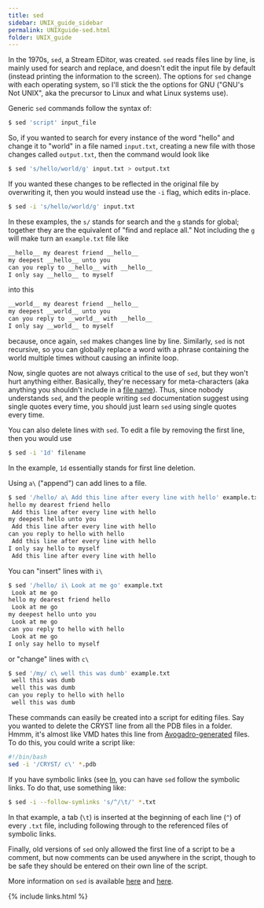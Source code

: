 ```yaml
---
title: sed
sidebar: UNIX_guide_sidebar
permalink: UNIXguide-sed.html
folder: UNIX_guide
---
```


<link rel="stylesheet" href="css/theme-blue.css">

In the 1970s, `sed`, a Stream EDitor, was created.
`sed` reads files line by line, is mainly used for search and replace, and
doesn't edit the input file by default (instead printing the information to the
    screen).
The options for `sed` change with each operating system, so I'll stick the the
options for GNU ("GNU's Not UNIX", aka the precursor to Linux and what Linux
systems use).

Generic `sed` commands follow the syntax of:
```bash
$ sed 'script' input_file
```
So, if you wanted to search for every instance of the word "hello" and change
it to "world" in a file named `input.txt`, creating a new file with those
changes called `output.txt`, then the command would look like
```bash
$ sed 's/hello/world/g' input.txt > output.txt
```
If you wanted these changes to be reflected in the original file by overwriting
it, then you would instead use the `-i` flag, which edits in-place.
```bash
$ sed -i 's/hello/world/g' input.txt
```
In these examples, the `s/` stands for search and the `g` stands for global;
together they are the equivalent of "find and replace all."
Not including the `g` will make turn an `example.txt` file like
```bash
__hello__ my dearest friend __hello__
my deepest __hello__ unto you
can you reply to __hello__ with __hello__
I only say __hello__ to myself
```
into this
```bash
__world__ my dearest friend __hello__
my deepest __world__ unto you
can you reply to __world__ with __hello__
I only say __world__ to myself
```
because, once again, `sed` makes changes line by line.
Similarly, `sed` is not recursive, so you can globally replace a word with a
phrase containing the world multiple times without causing an infinite loop.

Now, single quotes are not always critical to the use of `sed`, but they won't
hurt anything either.
Basically, they're necessary for meta-characters (aka anything you shouldn't
include in a [file name](UNIXguide-housekeeping.html)).
Thus, since nobody understands `sed`, and the people writing `sed`
documentation suggest using single quotes every time, you should just learn
`sed` using single quotes every time.

You can also delete lines with `sed`.
To edit a file by removing the first line, then you would use
```bash
$ sed -i '1d' filename
```
In the example, `1d` essentially stands for first line deletion.

Using `a\` ("append") can add lines to a file.
```bash
$ sed '/hello/ a\ Add this line after every line with hello' example.txt
hello my dearest friend hello
 Add this line after every line with hello
my deepest hello unto you
 Add this line after every line with hello
can you reply to hello with hello
 Add this line after every line with hello
I only say hello to myself
 Add this line after every line with hello
```

You can "insert" lines with `i\`
```bash
$ sed '/hello/ i\ Look at me go' example.txt
 Look at me go
hello my dearest friend hello
 Look at me go
my deepest hello unto you
 Look at me go
can you reply to hello with hello
 Look at me go
I only say hello to myself
```
 or "change" lines with `c\`
```bash
$ sed '/my/ c\ well this was dumb' example.txt
 well this was dumb
 well this was dumb
can you reply to hello with hello
 well this was dumb
```

These commands can easily be created into a script for editing files.
Say you wanted to delete the CRYST line from all the PDB files in a folder.
Hmmm, it's almost like VMD hates this line from
[Avogadro-generated](https://avogadro.cc/) files.
To do this, you could write a script like:
```bash
#!/bin/bash
sed -i '/CRYST/ c\' *.pdb
```

If you have symbolic links (see [ln](UNIXguide-ln.html), you can have `sed`
follow the symbolic links. To do that, use something like:
```bash
$ sed -i --follow-symlinks 's/^/\t/' *.txt
```
In that example, a tab (`\t`) is inserted at the beginning of each line (`^`)
of every `.txt` file, including following through to the referenced files of
symbolic links.

Finally, old versions of `sed` only allowed the first line of a script to be a
comment, but now comments can be used anywhere in the script, though to be safe
they should be entered on their own line of the script.

More information on `sed` is available
[here](https://www.gnu.org/software/sed/manual/sed.html) and
[here](http://www.grymoire.com/unix/sed.html).

{% include links.html %}
